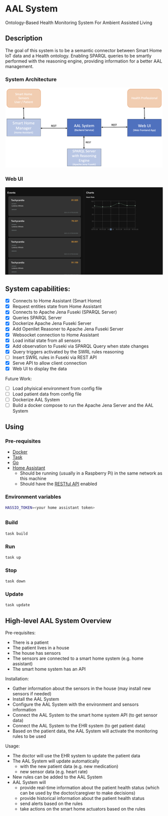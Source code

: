 
# AAL System
Ontology-Based Health Monitoring System For Ambient Assisted Living

## Description

The goal of this system is to be a semantic connector between Smart Home IoT data and a Health ontology.
Enabling SPARQL queries to be smartly performed with the reasoning engine, providing information for a better AAL management.

### System Architecture
![system architecture](sys-architecture.png "System Architecture")

### Web UI
![web ui](web-ui.png "Web UI")

## System capabilities:

- [X] Connects to Home Assistant (Smart Home)
- [X] Request entities state from Home Assistant
- [X] Connects to Apache Jena Fuseki (SPARQL Server)
- [X] Queries SPARQL Server
- [X] Dockerize Apache Jena Fuseki Server
- [X] Add Openllet Reasoner to Apache Jena Fuseki Server
- [X] Websocket connection to Home Assistant
- [X] Load initial state from all sensors
- [X] Add observation to Fuseki via SPARQL Query when state changes
- [X] Query triggers activated by the SWRL rules reasoning
- [ ] Insert SWRL rules in Fuseki via REST API
- [X] Serve API to allow client connection
- [X] Web UI to display the data

Future Work:
- [ ] Load phyisical environment from config file
- [ ] Load patient data from config file
- [ ] Dockerize AAL System
- [ ] Build a docker compose to run the Apache Jena Server and the AAL System

## Using

### Pre-requisites
- [Docker](https://docs.docker.com/engine/install/)
- [Task](https://taskfile.dev/#/installation)
- [Go](https://golang.org/doc/install)
- [Home Assistant](https://www.home-assistant.io/docs/installation/)
  - Should be running (usually in a Raspberry Pi) in the same network as this machine 
  - Should have the [RESTful API](https://www.home-assistant.io/integrations/rest/) enabled

### Environment variables

```bash
HASSIO_TOKEN=<your home assistant token>
```

##

### Build

```bash
task build
```

### Run

```bash
task up
```

### Stop

```bash
task down
```

### Update

```bash
task update
```

## High-level AAL System Overview

Pre-requisites:
- There is a patient
- The patient lives in a house
- The house has sensors
- The sensors are connected to a smart home system (e.g. home assistant)
- The smart home system has an API

Installation:
  - Gather information about the sensors in the house (may install new sensors if needed)
  - Install the AAL System
  - Configure the AAL System with the environment and sensors information
  - Connect the AAL System to the smart home system API (to get sensor data)
  - Connect the AAL System to the EHR system (to get patient data)
  - Based on the patient data, the AAL System will activate the monitoring rules to be used
  
Usage:
  - The doctor will use the EHR system to update the patient data
  - The AAL System will update automatically 
    - with the new patient data (e.g. new medication)
    - new sensor data (e.g. heart rate)
  - New rules can be added to the AAL System
  - AAL System will
    - provide real-time information about the patient health status (which can be used by the doctor/caregiver to make decisions)
    - provide historical information about the patient health status
    - send alerts based on the rules
    - take actions on the smart home actuators based on the rules
